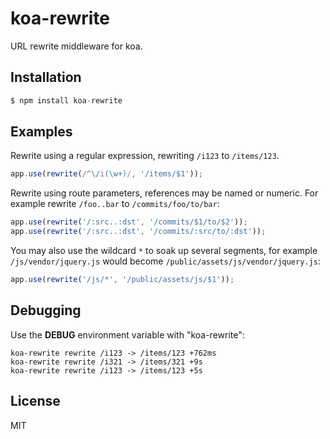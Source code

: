
# koa-rewrite

 URL rewrite middleware for koa.

## Installation

```js
$ npm install koa-rewrite
```

## Examples

  Rewrite using a regular expression, rewriting
  `/i123` to `/items/123`.

```js
app.use(rewrite(/^\/i(\w+)/, '/items/$1'));
```

  Rewrite using route parameters, references may be named
  or numeric. For example rewrite `/foo..bar` to `/commits/foo/to/bar`:

```js
app.use(rewrite('/:src..:dst', '/commits/$1/to/$2'));
app.use(rewrite('/:src..:dst', '/commits/:src/to/:dst'));
```

  You may also use the wildcard `*` to soak up several segments,
  for example `/js/vendor/jquery.js` would become `/public/assets/js/vendor/jquery.js`:

```js
app.use(rewrite('/js/*', '/public/assets/js/$1'));
```

## Debugging

  Use the __DEBUG__ environment variable with "koa-rewrite":

```
koa-rewrite rewrite /i123 -> /items/123 +762ms
koa-rewrite rewrite /i321 -> /items/321 +9s
koa-rewrite rewrite /i123 -> /items/123 +5s
```

## License

  MIT